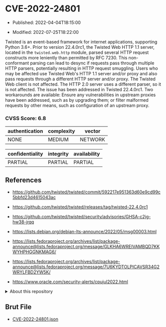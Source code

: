 # CVE-2022-24801

- Published: 2022-04-04T18:15:00

- Modified: 2022-07-25T18:22:00

Twisted is an event-based framework for internet applications, supporting Python 3.6+. Prior to version 22.4.0rc1, the Twisted Web HTTP 1.1 server, located in the `twisted.web.http` module, parsed several HTTP request constructs more leniently than permitted by RFC 7230. This non-conformant parsing can lead to desync if requests pass through multiple HTTP parsers, potentially resulting in HTTP request smuggling. Users who may be affected use Twisted Web's HTTP 1.1 server and/or proxy and also pass requests through a different HTTP server and/or proxy. The Twisted Web client is not affected. The HTTP 2.0 server uses a different parser, so it is not affected. The issue has been addressed in Twisted 22.4.0rc1. Two workarounds are available: Ensure any vulnerabilities in upstream proxies have been addressed, such as by upgrading them; or filter malformed requests by other means, such as configuration of an upstream proxy.

### CVSS Score: **6.8**

| authentication | complexity | vector |
| --- | --- | --- |
| NONE | MEDIUM | NETWORK |

| confidentiality | integrity | availability |
| --- | --- | --- |
| PARTIAL | PARTIAL | PARTIAL |

## References

* https://github.com/twisted/twisted/commit/592217e951363d60e9cd99c5bbfd23d4615043ac

* https://github.com/twisted/twisted/releases/tag/twisted-22.4.0rc1

* https://github.com/twisted/twisted/security/advisories/GHSA-c2jg-hw38-jrqq

* https://lists.debian.org/debian-lts-announce/2022/05/msg00003.html

* https://lists.fedoraproject.org/archives/list/package-announce@lists.fedoraproject.org/message/GLKHA6WREIVAMBQD7KKWYHPHGGNKMAG6/

* https://lists.fedoraproject.org/archives/list/package-announce@lists.fedoraproject.org/message/7U6KYDTOLPICAVSR34G2WRYLFBD2YW5K/

* https://www.oracle.com/security-alerts/cpujul2022.html

<details>
<summary>About this repository</summary> 

  This repository is part of the project [Live Hack CVE](https://github.com/Live-Hack-CVE). Main website can be found [www.live-hack.org](https://www.live-hack.org) 
  
  Made by [Sn0wAlice](https://github.com/Sn0wAlice) for the people that care about security and need to have a feed of the latest CVEs. Hope you enjoy it, don't forget to star the repo and follow me on [Twitter](https://twitter.com/Sn0wAlice) and [Github](https://github.com/Sn0wAlice). And that is my [personnal website](https://www.alice-snow.me/)

  - [Home Page](https://github.com/Live-Hack-CVE)
  - [Framework](https://github.com/Live-Hack-CVE/cve-framework)
  - [CVE database](https://github.com/Live-Hack-CVE/full_database)
  - [Changelog](https://github.com/Live-Hack-CVE/Changelog)
</details>

## Brut File

* [CVE-2022-24801.json](https://raw.githubusercontent.com/Live-Hack-CVE/full_database/main/cves/2022/CVE-2022-24801.json)

